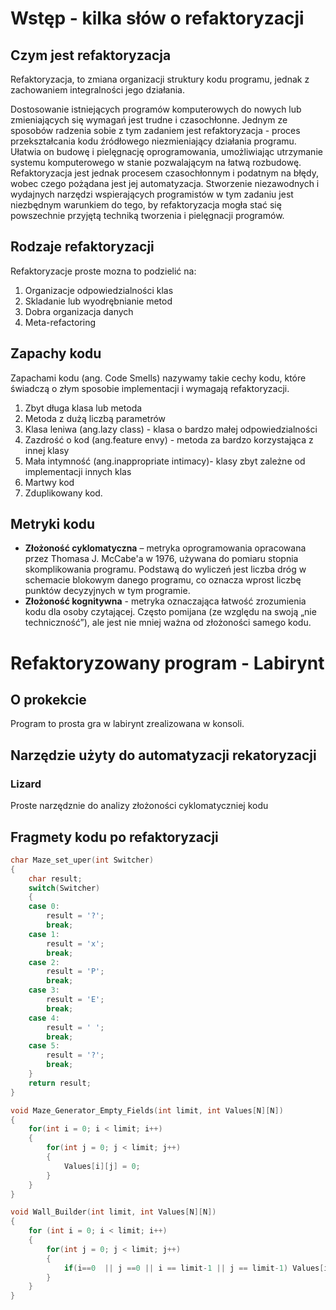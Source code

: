 # Wstęp - kilka słów o refaktoryzacji
## Czym jest refaktoryzacja
Refaktoryzacja, to zmiana organizacji struktury kodu programu, jednak z zachowaniem integralności jego działania.

Dostosowanie istniejących programów komputerowych do nowych lub zmieniających się wymagań jest trudne i czasochłonne. Jednym ze sposobów radzenia sobie z tym zadaniem jest refaktoryzacja - proces przekształcania kodu źródłowego niezmieniający działania programu. Ułatwia on budowę i pielęgnację oprogramowania, umożliwiając utrzymanie systemu komputerowego w stanie pozwalającym na łatwą rozbudowę. Refaktoryzacja jest jednak procesem czasochłonnym i podatnym na błędy, wobec czego pożądana jest jej automatyzacja. Stworzenie niezawodnych i wydajnych narzędzi wspierających programistów w tym zadaniu jest niezbędnym warunkiem do tego, by refaktoryzacja mogła stać się powszechnie przyjętą techniką tworzenia i pielęgnacji programów.

## Rodzaje refaktoryzacji
Refaktoryzacje proste mozna to podzielić na:
1. Organizacje odpowiedzialności klas
1. Skladanie lub wyodrębnianie metod
1. Dobra organizacja danych
1. Meta-refactoring

## Zapachy kodu
Zapachami kodu (ang. Code Smells) nazywamy takie cechy kodu, które świadczą o złym sposobie implementacji i wymagają refaktoryzacji.

1. Zbyt długa klasa lub metoda
1. Metoda z dużą liczbą parametrów
1. Klasa leniwa (ang.lazy class) - klasa o bardzo małej odpowiedzialności
1. Zazdrość o kod (ang.feature envy) - metoda za bardzo korzystająca z innej klasy
1. Mała intymność (ang.inappropriate intimacy)- klasy zbyt zależne od implementacji innych klas
1. Martwy kod
1. Zduplikowany kod.

## Metryki kodu

- **Złożoność cyklomatyczna** – metryka oprogramowania opracowana przez Thomasa J. McCabe'a w 1976, używana do pomiaru stopnia skomplikowania programu. Podstawą do wyliczeń jest liczba dróg w schemacie blokowym danego programu, co oznacza wprost liczbę punktów decyzyjnych w tym programie.
- **Złożoność kognitywna** - metryka oznaczająca łatwość zrozumienia kodu dla osoby czytającej. Często pomijana (ze względu na swoją „nie techniczność”), ale jest nie mniej ważna od złożoności samego kodu.


# Refaktoryzowany program - Labirynt

## O prokekcie
Program to prosta gra w labirynt zrealizowana w konsoli.

## Narzędzie użyty do automatyzacji rekatoryzacji
### Lizard
Proste narzędznie do analizy złożoności cyklomatyczniej kodu

## Fragmety kodu po refaktoryzacji
```cpp
char Maze_set_uper(int Switcher)
{
    char result;
    switch(Switcher)
    {
    case 0:
        result = '?';
        break;
    case 1:
        result = 'x';
        break;
    case 2:
        result = 'P';
        break;
    case 3:
        result = 'E';
        break;
    case 4:
        result = ' ';
        break;
    case 5:
        result = '?';
        break;
    }
    return result;
}
```
```cpp
void Maze_Generator_Empty_Fields(int limit, int Values[N][N])
{
    for(int i = 0; i < limit; i++)
    {
        for(int j = 0; j < limit; j++)
        {
            Values[i][j] = 0;
        }
    }
}

void Wall_Builder(int limit, int Values[N][N])
{
    for (int i = 0; i < limit; i++)
    {
        for(int j = 0; j < limit; j++)
        {
            if(i==0  || j ==0 || i == limit-1 || j == limit-1) Values[i][j] = 1;
        }
    }
}

```
